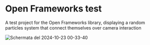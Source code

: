 # Open Frameworks test
A test project for the Open Frameworks library, displaying a random particles system that connect themselves over camera interaction

![Schermata del 2024-10-23 00-33-40](https://github.com/user-attachments/assets/8370e34a-4031-4612-9f45-e241ecbaa9a1)
